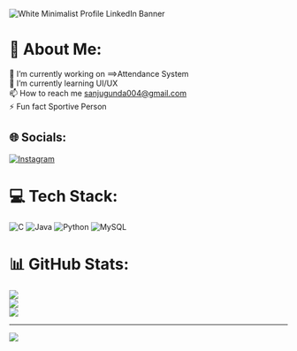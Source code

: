 ![White Minimalist Profile LinkedIn Banner](https://github.com/user-attachments/assets/869cf2e3-1e7e-4d2b-b492-ef3e620702a2)


# 💫 About Me:
🔭 I’m currently working on   ==>Attendance System<br>🌱 I’m currently learning UI/UX<br>📫 How to reach me sanjugunda004@gmail.com<br>⚡ Fun fact Sportive Person


## 🌐 Socials:
[![Instagram](https://img.shields.io/badge/Instagram-%23E4405F.svg?logo=Instagram&logoColor=white)](https://instagram.com/https://www.instagram.com/sanju_shravan_?igsh=MWk0OTQ2ZGxvNTF1Yw==) 

# 💻 Tech Stack:
![C](https://img.shields.io/badge/c-%2300599C.svg?style=for-the-badge&logo=c&logoColor=white) ![Java](https://img.shields.io/badge/java-%23ED8B00.svg?style=for-the-badge&logo=openjdk&logoColor=white) ![Python](https://img.shields.io/badge/python-3670A0?style=for-the-badge&logo=python&logoColor=ffdd54) ![MySQL](https://img.shields.io/badge/mysql-4479A1.svg?style=for-the-badge&logo=mysql&logoColor=white)
# 📊 GitHub Stats:
![](https://github-readme-stats.vercel.app/api?username=GundaSanjay&theme=dark&hide_border=false&include_all_commits=false&count_private=false)<br/>
![](https://github-readme-streak-stats.herokuapp.com/?user=GundaSanjay&theme=dark&hide_border=false)<br/>
![](https://github-readme-stats.vercel.app/api/top-langs/?username=GundaSanjay&theme=dark&hide_border=false&include_all_commits=false&count_private=false&layout=compact)

---
[![](https://visitcount.itsvg.in/api?id=GundaSanjay&icon=0&color=0)](https://visitcount.itsvg.in)

<!-- Proudly created with GPRM ( https://gprm.itsvg.in ) -->
